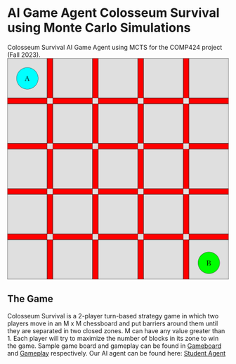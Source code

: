 # AI Game Agent Colosseum Survival using Monte Carlo Simulations

Colosseum Survival AI Game Agent using MCTS for the COMP424 project (Fall 2023).
![Gameboard](Colosseum-Survival-main/Gameboard.png)

## The Game

Colosseum Survival is a 2-player turn-based strategy game in which two players move in an M x M chessboard and put barriers around them until they are separated in two closed zones. M can have any value greater than 1. Each player will try to maximize the number of blocks in its zone to win the game. Sample game board and gameplay can be found in [Gameboard](Gameboard.png) and [Gameplay](Gameplay.gif) respectively. Our AI agent can be found here: [Student Agent](agents/student_agent.py)
